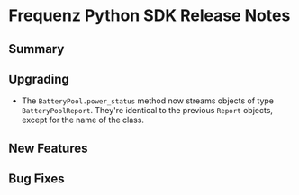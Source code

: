 # Frequenz Python SDK Release Notes

## Summary

<!-- Here goes a general summary of what this release is about -->

## Upgrading

- The `BatteryPool.power_status` method now streams objects of type `BatteryPoolReport`.  They're identical to the previous `Report` objects, except for the name of the class.

## New Features

<!-- Here goes the main new features and examples or instructions on how to use them -->

## Bug Fixes

<!-- Here goes notable bug fixes that are worth a special mention or explanation -->
